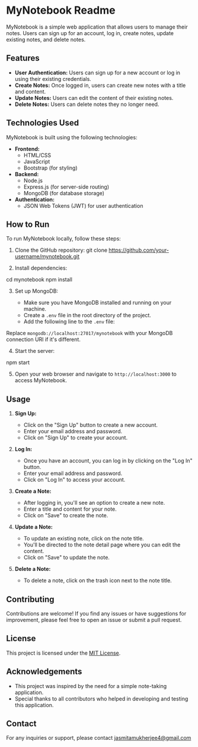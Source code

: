 # MyNotebook Readme

MyNotebook is a simple web application that allows users to manage their notes. Users can sign up for an account, log in, create notes, update existing notes, and delete notes.

## Features

- **User Authentication:** Users can sign up for a new account or log in using their existing credentials.
- **Create Notes:** Once logged in, users can create new notes with a title and content.
- **Update Notes:** Users can edit the content of their existing notes.
- **Delete Notes:** Users can delete notes they no longer need.

## Technologies Used

MyNotebook is built using the following technologies:

- **Frontend:**
  - HTML/CSS
  - JavaScript
  - Bootstrap (for styling)
- **Backend:**
  - Node.js
  - Express.js (for server-side routing)
  - MongoDB (for database storage)
- **Authentication:**
  - JSON Web Tokens (JWT) for user authentication

## How to Run

To run MyNotebook locally, follow these steps:

1. Clone the GitHub repository:
git clone https://github.com/your-username/mynotebook.git


2. Install dependencies:

cd mynotebook
npm install


3. Set up MongoDB:

   - Make sure you have MongoDB installed and running on your machine.
   - Create a `.env` file in the root directory of the project.
   - Add the following line to the `.env` file:


Replace `mongodb://localhost:27017/mynotebook` with your MongoDB connection URI if it's different.

4. Start the server:

npm start


5. Open your web browser and navigate to `http://localhost:3000` to access MyNotebook.

## Usage

1. **Sign Up:**
   - Click on the "Sign Up" button to create a new account.
   - Enter your email address and password.
   - Click on "Sign Up" to create your account.

2. **Log In:**
   - Once you have an account, you can log in by clicking on the "Log In" button.
   - Enter your email address and password.
   - Click on "Log In" to access your account.

3. **Create a Note:**
   - After logging in, you'll see an option to create a new note.
   - Enter a title and content for your note.
   - Click on "Save" to create the note.

4. **Update a Note:**
   - To update an existing note, click on the note title.
   - You'll be directed to the note detail page where you can edit the content.
   - Click on "Save" to update the note.

5. **Delete a Note:**
   - To delete a note, click on the trash icon next to the note title.

## Contributing

Contributions are welcome! If you find any issues or have suggestions for improvement, please feel free to open an issue or submit a pull request.

## License

This project is licensed under the [MIT License](LICENSE).

## Acknowledgements

- This project was inspired by the need for a simple note-taking application.
- Special thanks to all contributors who helped in developing and testing this application.

## Contact

For any inquiries or support, please contact jasmitamukherjee4@gmail.com

 
